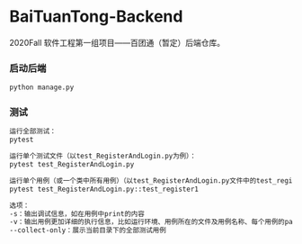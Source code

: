 # BaiTuanTong-Backend
2020Fall 软件工程第一组项目——百团通（暂定）后端仓库。

### 启动后端
```bash
python manage.py
```

### 测试
```bash
运行全部测试：
pytest

运行单个测试文件（以test_RegisterAndLogin.py为例）：
pytest test_RegisterAndLogin.py

运行单个用例（或一个类中所有用例）（以test_RegisterAndLogin.py文件中的test_register1函数为例）：
pytest test_RegisterAndLogin.py::test_register1

选项：
-s：输出调试信息，如在用例中print的内容
-v：输出用例更加详细的执行信息，比如运行环境、用例所在的文件及用例名称、每个用例的pass or fail等
--collect-only：展示当前目录下的全部测试用例
```